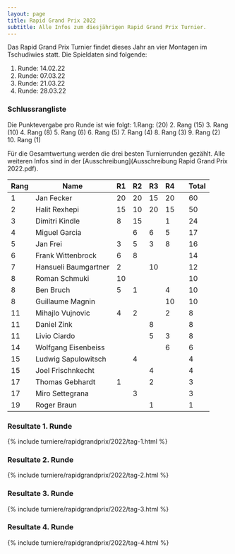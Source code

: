 ```yaml
---
layout: page
title: Rapid Grand Prix 2022
subtitle: Alle Infos zum diesjährigen Rapid Grand Prix Turnier.
---
```


Das Rapid Grand Prix Turnier findet dieses Jahr an vier Montagen im Tschudiwies statt. Die Spieldaten sind folgende:

1. Runde: 14.02.22
2. Runde: 07.03.22
3. Runde: 21.03.22
4. Runde: 28.03.22

### Schlussrangliste

Die Punktevergabe pro Runde ist wie folgt: 1.Rang: (20) 2. Rang (15) 3. Rang (10) 4. Rang (8) 5. Rang (6) 6. Rang (5) 7. Rang (4) 8. Rang (3) 9. Rang (2) 10. Rang (1)

Für die Gesamtwertung werden die drei besten Turnierrunden gezählt. Alle weiteren Infos sind in der [Ausschreibung](Ausschreibung Rapid Grand Prix 2022.pdf).

| Rang | Name                 | R1  | R2  | R3  | R4  |     | Total |
| ---- | -------------------- | --- | --- | --- | --- | --- | ----- |
| 1    | Jan Fecker           | 20  | 20  | 15  | 20  |     | 60    |
| 2    | Halit Rexhepi        | 15  | 10  | 20  | 15  |     | 50    |
| 3    | Dimitri Kindle       | 8   | 15  |     | 1   |     | 24    |
| 4    | Miguel Garcia        |     | 6   | 6   | 5   |     | 17    |
| 5    | Jan Frei             | 3   | 5   | 3   | 8   |     | 16    |
| 6    | Frank Wittenbrock    | 6   | 8   |     |     |     | 14    |
| 7    | Hansueli Baumgartner | 2   |     | 10  |     |     | 12    |
| 8    | Roman Schmuki        | 10  |     |     |     |     | 10    |
| 8    | Ben Bruch            | 5   | 1   |     | 4   |     | 10    |
| 8    | Guillaume Magnin     |     |     |     | 10  |     | 10    |
| 11   | Mihajlo Vujnovic     | 4   | 2   |     | 2   |     | 8     |
| 11   | Daniel Zink          |     |     | 8   |     |     | 8     |
| 11   | Livio Ciardo         |     |     | 5   | 3   |     | 8     |
| 14   | Wolfgang Eisenbeiss  |     |     |     | 6   |     | 6     |
| 15   | Ludwig Sapulowitsch  |     | 4   |     |     |     | 4     |
| 15   | Joel Frischnkecht    |     |     | 4   |     |     | 4     |
| 17   | Thomas Gebhardt      | 1   |     | 2   |     |     | 3     |
| 17   | Miro Settegrana      |     | 3   |     |     |     | 3     |
| 19   | Roger Braun          |     |     | 1   |     |     | 1     |

### Resultate 1. Runde

{% include turniere/rapidgrandprix/2022/tag-1.html %}

### Resultate 2. Runde

{% include turniere/rapidgrandprix/2022/tag-2.html %}

### Resultate 3. Runde

{% include turniere/rapidgrandprix/2022/tag-3.html %}

### Resultate 4. Runde

{% include turniere/rapidgrandprix/2022/tag-4.html %}
